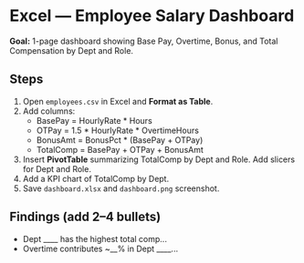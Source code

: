# Excel — Employee Salary Dashboard

**Goal:** 1-page dashboard showing Base Pay, Overtime, Bonus, and Total Compensation by Dept and Role.

## Steps
1) Open `employees.csv` in Excel and **Format as Table**.
2) Add columns:
   - BasePay = HourlyRate * Hours
   - OTPay = 1.5 * HourlyRate * OvertimeHours
   - BonusAmt = BonusPct * (BasePay + OTPay)
   - TotalComp = BasePay + OTPay + BonusAmt
3) Insert **PivotTable** summarizing TotalComp by Dept and Role. Add slicers for Dept and Role.
4) Add a KPI chart of TotalComp by Dept.
5) Save `dashboard.xlsx` and `dashboard.png` screenshot.

## Findings (add 2–4 bullets)
- Dept ____ has the highest total comp...
- Overtime contributes ~__% in Dept ____...

